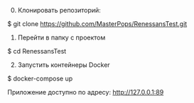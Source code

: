 0. Клонировать репозиторий:

$ git clone https://github.com/MasterPops/RenessansTest.git

1. Перейти в папку с проектом

$ cd RenessansTest

2. Запустить контейнеры Docker

$ docker-compose up

Приложение доступно по адресу: http://127.0.0.1:89
